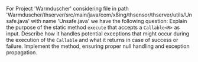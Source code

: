 For Project 'Warmduscher' considering file in path 'Warmduscher/thserver/src/main/java/com/x8ing/thsensor/thserver/utils/Unsafe.java' with name 'Unsafe.java' we have the following question: 
Explain the purpose of the static method `execute` that accepts a `Callable<R>` as input. Describe how it handles potential exceptions that might occur during the execution of the `Callable` and what it returns in case of success or failure. Implement the method, ensuring proper null handling and exception propagation.